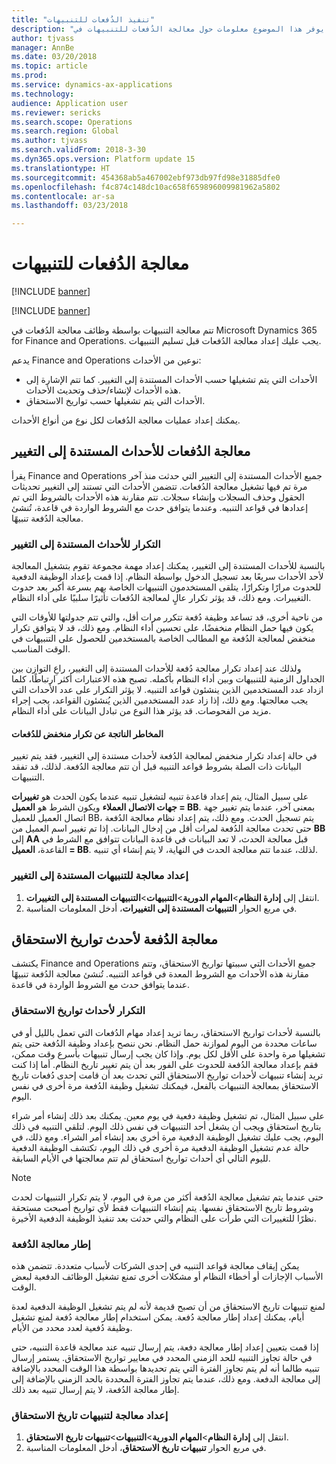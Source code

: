 ```yaml
---
title: "تنفيذ الدُفعات للتنبيهات"
description: "يوفر هذا الموضوع معلومات حول معالجة الدُفعات للتنبيهات في Microsoft Dynamics 365 for Finance and Operations."
author: tjvass
manager: AnnBe
ms.date: 03/20/2018
ms.topic: article
ms.prod: 
ms.service: dynamics-ax-applications
ms.technology: 
audience: Application user
ms.reviewer: sericks
ms.search.scope: Operations
ms.search.region: Global
ms.author: tjvass
ms.search.validFrom: 2018-3-30
ms.dyn365.ops.version: Platform update 15
ms.translationtype: HT
ms.sourcegitcommit: 454368ab5a467002ebf973db97fd98e31885dfe0
ms.openlocfilehash: f4c874c148dc10ac658f659896009981962a5802
ms.contentlocale: ar-sa
ms.lasthandoff: 03/23/2018

---
```


# <a name="batch-processing-for-alerts"></a>معالجة الدُفعات للتنبيهات
[!INCLUDE [banner](../includes/banner.md)]

[!INCLUDE [banner](../includes/pre-release.md)]

تتم معالجة التنبيهات بواسطة وظائف معالجة الدُفعات في Microsoft Dynamics 365 for Finance and Operations. يجب عليك إعداد معالجة الدُفعات قبل تسليم التنبيهات.

يدعم Finance and Operations نوعين من الأحداث:

- الأحداث التي يتم تشغيلها حسب الأحداث المستندة إلى التغيير. كما تتم الإشارة إلى هذه الأحداث لإنشاء/حذف وتحديث الأحداث.
- الأحداث التي يتم تشغيلها حسب تواريخ الاستحقاق.

يمكنك إعداد عمليات معالجة الدُفعات لكل نوع من أنواع الأحداث.
        
## <a name="batch-processing-for-change-based-events"></a>معالجة الدُفعات للأحداث المستندة إلى التغيير
يقرأ Finance and Operations جميع الأحداث المستندة إلى التغيير التي حدثت منذ آخر مرة تم فيها تشغيل معالجة الدُفعات. تتضمن الأحداث التي تستند إلى التغيير تحديثات الحقول وحذف السجلات وإنشاء سجلات. تتم مقارنة هذه الأحداث بالشروط التي تم إعدادها في قواعد التنبيه. وعندما يتوافق حدث مع الشروط الواردة في قاعدة، تُنشئ معالجة الدُفعة تنبيهًا.

### <a name="frequency-for-change-based-events"></a>التكرار للأحداث المستندة إلى التغيير
بالنسبة للأحداث المستندة إلى التغيير، يمكنك إعداد مهمة مجموعة تقوم بتشغيل المعالجة لأحد الأحداث سريعًا بعد تسجيل الدخول بواسطة النظام. إذا قمت بإعداد الوظيفة الدفعية للحدوث مرارًا وتكرارًا، يتلقى المستخدمون التنبيهات الخاصة بهم بسرعة أكبر بعد حدوث التغييرات. ومع ذلك، قد يؤثر تكرار عالٍ لمعالجة الدُفعات تأثيرًا سلبيًا على أداء النظام.

من ناحية أخرى، قد تساعد وظيفة دُفعة تتكرر مرات أقل، والتي تتم جدولتها للأوقات التي يكون فيها حمل النظام منخفضًا، على تحسين أداء النظام. ومع ذلك، قد لا يتوافق تكرار منخفض لمعالجة الدُفعة مع المطالب الخاصة بالمستخدمين للحصول على التنبيهات في الوقت المناسب.

ولذلك عند إعداد تكرار معالجة دُفعة للأحداث المستندة إلى التغيير، راعِ التوازن بين الجداول الزمنية للتنبيهات وبين أداء النظام بأكمله. تصبح هذه الاعتبارات أكثر ارتباطًا، كلما ازداد عدد المستخدمين الذين ينشئون قواعد التنبيه. لا يؤثر التكرار على عدد الأحداث التي يجب معالجتها. ومع ذلك، إذا زاد عدد المستخدمين الذين يُنشئون القواعد، يجب إجراء مزيد من الفحوصات. قد يؤثر هذا النوع من تبادل البيانات على أداء النظام.

#### <a name="the-risks-of-low-batch-frequency"></a>المخاطر الناتجة عن تكرار منخفض للدُفعات
في حالة إعداد تكرار منخفض لمعالجة الدُفعة لأحداث مستندة إلى التغيير، فقد يتم تغيير البيانات ذات الصلة بشروط قواعد التنبيه قبل أن تتم معالجة الدُفعة. لذلك، قد تفقد التنبيهات.

على سبيل المثال، يتم إعداد قاعدة تنبيه لتشغيل تنبيه عندما يكون الحدث هو **تغييرات جهات الاتصال العملاء** ويكون الشرط هو **العميل = BB**. بمعنى آخر، عندما يتم تغيير جهة اتصال العميل للعميل BB، يتم تسجيل الحدث. ومع ذلك، يتم إعداد نظام معالجة الدُفعة حتى تحدث معالجة الدُفعة لمرات أقل من إدخال البيانات. إذا تم تغيير اسم العميل من **BB** إلى **AA** قبل معالجة الحدث، لا تعد البيانات في قاعدة البيانات تتوافق مع الشرط في القاعدة، **العميل = BB**. لذلك، عندما تتم معالجة الحدث في النهاية، لا يتم إنشاء أي تنبيه.

### <a name="set-up-processing-for-change-based-alerts"></a>إعداد معالجة للتنبيهات المستندة إلى التغيير
1. انتقل إلى **إدارة النظام**&gt;**المهام الدورية**&gt;**التنبيهات**&gt;**التنبيهات المستندة إلى التغييرات**.
2. في مربع الحوار **التنبيهات المستندة إلى التغييرات**، أدخل المعلومات المناسبة.

## <a name="batch-processing-for-due-date-events"></a>معالجة الدُفعة لأحدث تواريخ الاستحقاق
يكتشف Finance and Operations جميع الأحداث التي سببتها تواريخ الاستحقاق، وتتم مقارنة هذه الأحداث مع الشروط المعدة في قواعد التنبيه. تُنشئ معالجة الدُفعة تنبيهًا عندما يتوافق حدث مع الشروط الواردة في قاعدة.

### <a name="frequency-for-due-date-events"></a>التكرار لأحداث تواريخ الاستحقاق
بالنسبة لأحداث تواريخ الاستحقاق، ربما تريد إعداد مهام الدُفعات التي تعمل بالليل أو في ساعات محددة من اليوم لموازنة حمل النظام. نحن ننصح بإعداد وظيفة الدُفعة حتى يتم تشغيلها مرة واحدة على الأقل لكل يوم. وإذا كان يجب إرسال تنبيهات بأسرع وقت ممكن، فقم بإعداد معالجة الدُفعة للحدوث على الفور بعد أن يتم تغيير تاريخ النظام. أما إذا كنت تريد إنشاء تنبيهات لأحداث تواريخ الاستحقاق التي تحدث بعد أن قامت إحدى دُفعات تاريخ الاستحقاق بمعالجة التنبيهات بالفعل، فيمكنك تشغيل وظيفة الدُفعة مرة أخرى في نفس اليوم.

على سبيل المثال، تم تشغيل وظيفة دفعية في يوم معين. يمكنك بعد ذلك إنشاء أمر شراء بتاريخ استحقاق ويجب أن يشغل أحد التنبيهات في نفس ذلك اليوم. لتلقي التنبيه في ذلك اليوم، يجب عليك تشغيل الوظيفة الدفعية مرة أخرى بعد إنشاء أمر الشراء. ومع ذلك، في حالة عدم تشغيل الوظيفة الدفعية مرة أخرى في ذلك اليوم، تكتشف الوظيفة الدفعية لليوم التالي أي أحداث تواريخ استحقاق لم تتم معالجتها في الأيام السابقة.

> [!NOTE]
> حتى عندما يتم تشغيل معالجة الدُفعة أكثر من مرة في اليوم، لا يتم تكرار التنبيهات لحدث وشروط تاريخ الاستحقاق نفسها. يتم إنشاء التنبيهات فقط لأي تواريخ أصبحت مستحقة نظرًا للتغييرات التي طرأت على النظام والتي حدثت بعد تنفيذ الوظيفة الدفعية الأخيرة.

### <a name="batch-processing-window"></a>إطار معالجة الدُفعة
يمكن إيقاف معالجة قواعد التنبيه في إحدى الشركات لأسباب متعددة. تتضمن هذه الأسباب الإجازات أو أخطاء النظام أو مشكلات أخرى تمنع تشغيل الوظائف الدفعية لبعض الوقت.

لمنع تنبيهات تاريخ الاستحقاق من أن تصبح قديمة لأنه لم يتم تشغيل الوظيفة الدفعية لعدة أيام، يمكنك إعداد إطار معالجة دُفعة. يمكن استخدام إطار معالجة دُفعة لمنع تشغيل وظيفة دُفعية لعدد محدد من الأيام.

إذا قمت بتعيين إعداد إطار معالجة دفعة، يتم إرسال تنبيه عند معالجة قاعدة التنبيه، حتى في حالة تجاوز التنبيه للحد الزمني المحدد في معايير تواريخ الاستحقاق. يستمر إرسال تنبيه طالما أنه لم يتم تجاوز الفترة التي يتم تحديدها بواسطة هذا الوقت المحدد بالإضافة إلى معالجة الدفعة. ومع ذلك، عندما يتم تجاوز الفترة المحددة بالحد الزمني بالإضافة إلى إطار معالجة الدُفعة، لا يتم إرسال تنبيه بعد ذلك.

### <a name="set-up-processing-for-due-date-alerts"></a>إعداد معالجة لتنبيهات تاريخ الاستحقاق
1. انتقل إلى **إدارة النظام**&gt;**المهام الدورية**&gt;**التنبيهات**&gt;**تنبيهات تاريخ الاستحقاق‬**.
2. في مربع الحوار **تنبيهات تاريخ الاستحقاق**، أدخل المعلومات المناسبة.

